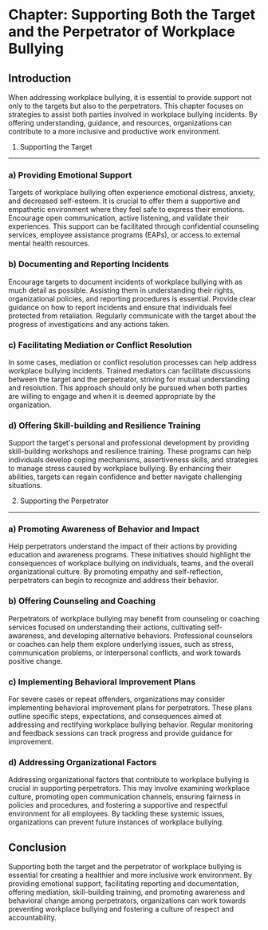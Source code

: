 Chapter: Supporting Both the Target and the Perpetrator of Workplace Bullying
=============================================================================

Introduction
------------

When addressing workplace bullying, it is essential to provide support not only to the targets but also to the perpetrators. This chapter focuses on strategies to assist both parties involved in workplace bullying incidents. By offering understanding, guidance, and resources, organizations can contribute to a more inclusive and productive work environment.

1. Supporting the Target
------------------------

### a) Providing Emotional Support

Targets of workplace bullying often experience emotional distress, anxiety, and decreased self-esteem. It is crucial to offer them a supportive and empathetic environment where they feel safe to express their emotions. Encourage open communication, active listening, and validate their experiences. This support can be facilitated through confidential counseling services, employee assistance programs (EAPs), or access to external mental health resources.

### b) Documenting and Reporting Incidents

Encourage targets to document incidents of workplace bullying with as much detail as possible. Assisting them in understanding their rights, organizational policies, and reporting procedures is essential. Provide clear guidance on how to report incidents and ensure that individuals feel protected from retaliation. Regularly communicate with the target about the progress of investigations and any actions taken.

### c) Facilitating Mediation or Conflict Resolution

In some cases, mediation or conflict resolution processes can help address workplace bullying incidents. Trained mediators can facilitate discussions between the target and the perpetrator, striving for mutual understanding and resolution. This approach should only be pursued when both parties are willing to engage and when it is deemed appropriate by the organization.

### d) Offering Skill-building and Resilience Training

Support the target's personal and professional development by providing skill-building workshops and resilience training. These programs can help individuals develop coping mechanisms, assertiveness skills, and strategies to manage stress caused by workplace bullying. By enhancing their abilities, targets can regain confidence and better navigate challenging situations.

2. Supporting the Perpetrator
-----------------------------

### a) Promoting Awareness of Behavior and Impact

Help perpetrators understand the impact of their actions by providing education and awareness programs. These initiatives should highlight the consequences of workplace bullying on individuals, teams, and the overall organizational culture. By promoting empathy and self-reflection, perpetrators can begin to recognize and address their behavior.

### b) Offering Counseling and Coaching

Perpetrators of workplace bullying may benefit from counseling or coaching services focused on understanding their actions, cultivating self-awareness, and developing alternative behaviors. Professional counselors or coaches can help them explore underlying issues, such as stress, communication problems, or interpersonal conflicts, and work towards positive change.

### c) Implementing Behavioral Improvement Plans

For severe cases or repeat offenders, organizations may consider implementing behavioral improvement plans for perpetrators. These plans outline specific steps, expectations, and consequences aimed at addressing and rectifying workplace bullying behavior. Regular monitoring and feedback sessions can track progress and provide guidance for improvement.

### d) Addressing Organizational Factors

Addressing organizational factors that contribute to workplace bullying is crucial in supporting perpetrators. This may involve examining workplace culture, promoting open communication channels, ensuring fairness in policies and procedures, and fostering a supportive and respectful environment for all employees. By tackling these systemic issues, organizations can prevent future instances of workplace bullying.

Conclusion
----------

Supporting both the target and the perpetrator of workplace bullying is essential for creating a healthier and more inclusive work environment. By providing emotional support, facilitating reporting and documentation, offering mediation, skill-building training, and promoting awareness and behavioral change among perpetrators, organizations can work towards preventing workplace bullying and fostering a culture of respect and accountability.
